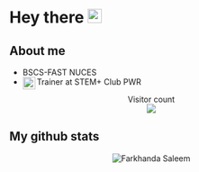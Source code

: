# Hey there <img src="https://media.giphy.com/media/hvRJCLFzcasrR4ia7z/giphy.gif" width="25px">

## About me
- BSCS-FAST NUCES 
- Trainer at STEM+ Club PWR [<img align="left" alt="far| Instagram" width="22px" src="https://cdn.jsdelivr.net/npm/simple-icons@v3/icons/instagram.svg" />](https://instagram.com/stem_pwr?utm_medium=copy_link)

<p align="center"> 
  Visitor count<br>
  <img src="https://profile-counter.glitch.me/FS40V/count.svg" />
</p>

## My github stats

<p align="center"> <img src="https://github-readme-stats.vercel.app/api?username=FS40V&show_icons=true&theme=gotham" alt="Farkhanda Saleem" />



